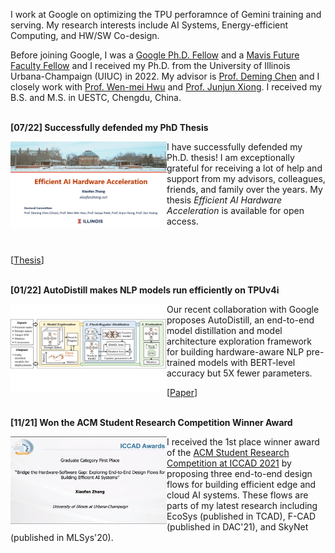 I work at Google on optimizing the TPU perforamnce of Gemini training and serving. My research interests include AI Systems, Energy-efficient Computing, and HW/SW Co-design.


Before joining Google, I was a [Google Ph.D. Fellow](https://grad.illinois.edu/news/xiaofan-zhang-csl-engineering-student-receives-2020-google-phd-fellowship) and a [Mavis Future Faculty Fellow](https://mavis.grainger.illinois.edu/) and I received my Ph.D. from the University of Illinois Urbana-Champaign (UIUC) in 2022. My advisor is [Prof. Deming Chen](http://dchen.ece.illinois.edu/) and I closely work with [Prof. Wen-mei Hwu](https://research.nvidia.com/person/wen-mei-hwu) and [Prof. Junjun Xiong](https://www.xlab-ub.com/). I received my B.S. and M.S. in UESTC, Chengdu, China.<br><br>


**[07/22] Successfully defended my PhD Thesis**

<picture>
<img src ="./images/final_def.png" align ="left", width="250" height="140"> 
</picture>


I have successfully defended my Ph.D. thesis! I am exceptionally grateful for receiving a lot of help and support from my advisors, colleagues, friends, and family over the years. My thesis *Efficient AI Hardware Acceleration* is available for open access.

<br>

[[Thesis](https://www.ideals.illinois.edu/items/126747)]
<br><br>

**[01/22] AutoDistill makes NLP models run efficiently on TPUv4i**
<p>
<img src ="images/autodistill.png" align ="left", width="250" height="140"> 
</p>

Our recent collaboration with Google proposes AutoDistill, an end-to-end model distillation and model architecture exploration framework for building hardware-aware NLP pre-trained models with BERT-level accuracy but 5X fewer parameters.
<br>

[[Paper](https://arxiv.org/pdf/2201.08539v1)]
<br><br>

**[11/21] Won the ACM Student Research Competition Winner Award**
<p>
<img src ="images/src_award.jpg" align ="left", width="250" height="140"> 
</p>

I received the 1st place winner award of the [ACM Student Research Competition at ICCAD 2021](https://www.sigda.org/sigda-events/src/) by proposing three end-to-end design flows for building efficient edge and cloud AI systems. These flows are parts of my latest research including EcoSys (published in TCAD), F-CAD (published in DAC'21), and SkyNet (published in MLSys'20).
<br><br>



